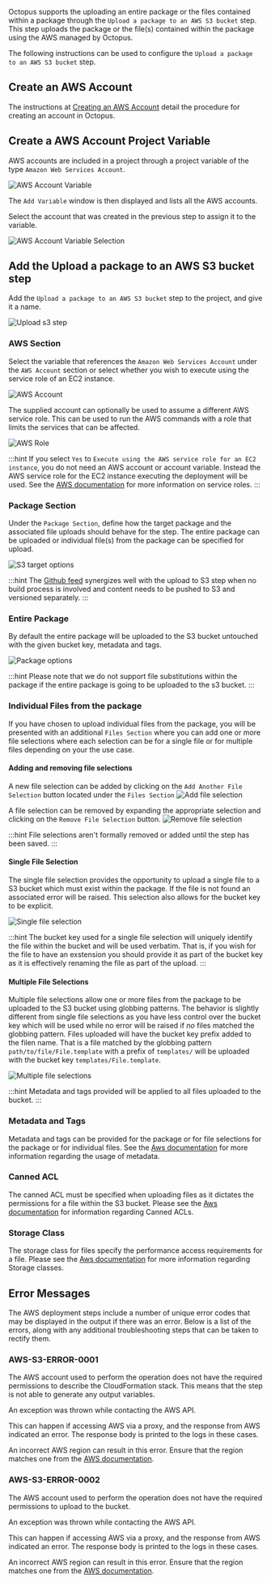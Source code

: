 Octopus supports the uploading an entire package or the files contained within a package through the `Upload a package to an AWS S3 bucket` step. This step uploads the package or the file(s) contained within the package
using the AWS managed by Octopus.

The following instructions can be used to configure the `Upload a package to an AWS S3 bucket` step.

## Create an AWS Account

The instructions at [Creating an AWS Account](/docs/infrastructure/aws/creating-an-aws-account/index.md) detail the procedure for creating an account in Octopus.

## Create a AWS Account Project Variable

AWS accounts are included in a project through a project variable of the type `Amazon Web Services Account`.

![AWS Account Variable](aws-account-variable.png "width=500")

The `Add Variable` window is then displayed and lists all the AWS accounts.

Select the account that was created in the previous step to assign it to the variable.

![AWS Account Variable Selection](aws-account-variable-selection.png "width=500")

## Add the Upload a package to an AWS S3 bucket step

Add the `Upload a package to an AWS S3 bucket` step to the project, and give it a name.

![Upload s3 step](upload-s3-step.png "width=500")

### AWS Section

Select the variable that references the `Amazon Web Services Account` under the `AWS Account` section or select whether you wish to execute using the service role of an EC2 instance.

![AWS Account](step-aws-account.png "width=500")

The supplied account can optionally be used to assume a different AWS service role. This can be used to run the AWS commands with a role that limits the services that can be affected.

![AWS Role](step-aws-role.png "width=500")

:::hint
If you select `Yes` to `Execute using the AWS service role for an EC2 instance`, you do not need an AWS account or account variable. Instead the AWS service role for the EC2 instance executing the deployment will be used. See the [AWS documentation](https://g.octopushq.com/AwsDocsRolesTermsAndConcepts) for more information on service roles.
:::

### Package Section

Under the `Package Section`, define how the target package and the associated file uploads should behave for
the step. The entire package can be uploaded or individual file(s) from the package can be specified for upload.

 ![S3 target options](upload-s3-target-options "width=500")

:::hint
The [Github feed](https://octopus.com/docs/packaging-applications/package-repositories/github-feeds) synergizes well with the upload to S3 step when no build process is involved and content needs to be pushed to S3 and versioned separately.
:::

### Entire Package

By default the entire package will be uploaded to the S3 bucket untouched with the given bucket key, metadata and tags.

![Package options](package-options.png "width=500")

:::hint
Please note that we do not support file substitutions within the package if the entire package is going to be uploaded to the s3 bucket.
:::


### Individual Files from the package

If you have chosen to upload individual files from the package, you will be presented with an additional `Files Section` where you can add one or more file selections where each selection can be for a single file or for multiple files depending on your the use case.

#### Adding and removing file selections

A new file selection can be added by clicking on the `Add Another File Selection` button located under the `Files Section`
![Add file selection](add-file-selection.png "width=500")

A file selection can be removed by expanding the appropriate selection and clicking on the `Remove File Selection` button.
![Remove file selection](remove-file-selection.png "width=500")

:::hint
File selections aren't formally removed or added until the step has been saved.
:::


#### Single File Selection
The single file selection provides the opportunity to upload a single file to a S3 bucket which must exist within the package. If the file is not found an associated error will be raised. This selection also allows for the bucket key to be explicit.

![Single file selection](single-file-selection.png "width=500")

:::hint
The bucket key used for a single file selection will uniquely identify the file within the bucket and will be used verbatim. That is, if you wish for the file to have an exstension you should provide it as part of the bucket key as it is effectively renaming the file as part of the upload.
:::

#### Multiple File Selections
Multiple file selections allow one or more files from the package to be uploaded to the S3 bucket using globbing patterns. The behavior is slightly different from single file selections as you have less control over the bucket key which will be used while no error will be raised if *no* files matched the globbing pattern. Files uploaded will have the bucket key prefix added to the filen name. That is a file matched by the globbing pattern `path/to/file/File.template` with a prefix of `templates/` will be uploaded with the bucket key `templates/File.template`.

![Multiple file selections](multiple-file-selections.png "width=500")

:::hint
Metadata and tags provided will be applied to all files uploaded to the bucket.
:::

### Metadata and Tags
Metadata and tags can be provided for the package or for file selections for the package or for individual files. See the [Aws documentation](https://g.octopushq.com/AwsS3UsingMetadata) for more information regarding the usage of metadata.

### Canned ACL
The canned ACL must be specified when uploading files as it dictates the permissions for a file within the S3 bucket. Please see the [Aws documentation](https://g.octopushq.com/AwsS3CannedAcl) for information regarding Canned ACLs.

### Storage Class
The storage class for files specify the performance access requirements for a file.
Please see the [Aws documentation](https://g.octopushq.com/AwsS3StorageClasses) for more information regarding Storage classes.

## Error Messages
The AWS deployment steps include a number of unique error codes that may be displayed in the output if there was an error. Below is a list of the errors, along with any additional troubleshooting steps that can be taken to rectify them.

### AWS-S3-ERROR-0001
The AWS account used to perform the operation does not have the required permissions to describe the CloudFormation stack. This means that the step is not able to generate any output variables.

An exception was thrown while contacting the AWS API.

This can happen if accessing AWS via a proxy, and the response from AWS indicated an error. The response body is printed to the logs in these cases.

An incorrect AWS region can result in this error. Ensure that the region matches one from the [AWS documentation](https://g.octopushq.com/AWSRegions).


### AWS-S3-ERROR-0002
The AWS account used to perform the operation does not have the required permissions to upload to the bucket.

An exception was thrown while contacting the AWS API.

This can happen if accessing AWS via a proxy, and the response from AWS indicated an error. The response body is printed to the logs in these cases.

An incorrect AWS region can result in this error. Ensure that the region matches one from the [AWS documentation](https://g.octopushq.com/AWSRegions).

